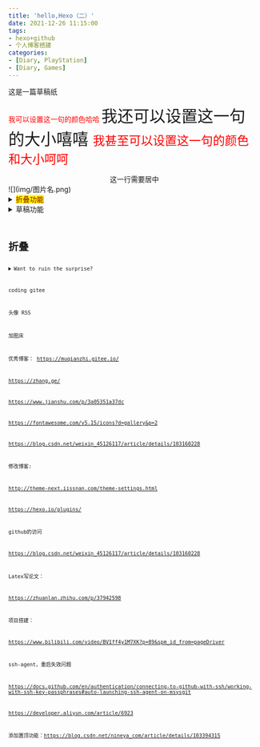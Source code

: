 ```yaml
---
title: 'hello,Hexo（二）'
date: 2021-12-26 11:15:00
tags: 
- hexo+github
- 个人博客搭建
categories: 
- [Diary, PlayStation]
- [Diary, Games]
---
```






这是一篇草稿纸

<!-- more -->

<font color="#FF0000"> 我可以设置这一句的颜色哈哈 </font> 
<font size=6> 我还可以设置这一句的大小嘻嘻 </font> 
<font size=5 color="#FF0000"> 我甚至可以设置这一句的颜色和大小呵呵</font> 


<center>这一行需要居中</center>
![](img/图片名.png)

<details>
  <summary><mark><font color=darkred>折叠功能</font></mark></summary>
  <p> - 测试 测试测试</p>
  <pre><code>  
for i in a:
    print(i)
  </code></pre>
</details>

<details>
  <summary>草稿功能</summary>
  草稿相当于很多博客都有的“私密文章”功能。
  <pre><code>  $ hexo new draft "new draft"
  会在source/_drafts目录下生成一个new-draft.md文件。但是这个文件不被显示在页面上，链接也访问不到。也就是说如果你想把某一篇文章移除显示，又不舍得删除，可以把它移动到_drafts目录之中。
  如果你希望强行预览草稿，更改配置文件：
  <pre><code>  render_drafts: true
  或者，如下方式启动server：
  <pre><code>  $ hexo server --drafts
  下面这条命令可以把草稿变成文章，或者页面：
  <pre><code>  $ hexo publish [layout] /filename</code></pre>
</details>



# 折叠

<details>
<summary>Want to ruin the surprise?</summary>
<br>
Well, you asked for it!

```java
plot(pressure)
```
</details>

coding
gitee

头像
RSS

加图床

优秀博客：
https://muqianzhi.gitee.io/

https://zhang.ge/



https://www.jianshu.com/p/3a05351a37dc

https://fontawesome.com/v5.15/icons?d=gallery&p=2

https://blog.csdn.net/weixin_45126117/article/details/103160228



修改博客:

http://theme-next.iissnan.com/theme-settings.html

https://hexo.io/plugins/



github的访问

https://blog.csdn.net/weixin_45126117/article/details/103160228



Latex写论文：

https://zhuanlan.zhihu.com/p/37942598



项目搭建：

https://www.bilibili.com/video/BV1ff4y1M7XK?p=89&spm_id_from=pageDriver



ssh-agent，重启失效问题

https://docs.github.com/en/authentication/connecting-to-github-with-ssh/working-with-ssh-key-passphrases#auto-launching-ssh-agent-on-msysgit

https://developer.aliyun.com/article/6923



添加置顶功能：https://blog.csdn.net/nineya_com/article/details/103394315